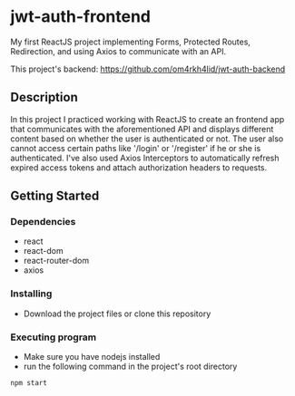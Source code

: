 # jwt-auth-frontend

My first ReactJS project implementing Forms, Protected Routes, Redirection, and using Axios to communicate with an API.

This project's backend: https://github.com/om4rkh4lid/jwt-auth-backend

## Description

In this project I practiced working with ReactJS to create an frontend app that communicates with the aforementioned API and displays different content based on whether the user is authenticated or not.
The user also cannot access certain paths like '/login' or '/register' if he or she is authenticated.
I've also used Axios Interceptors to automatically refresh expired access tokens and attach authorization headers to requests.

## Getting Started

### Dependencies

* react
* react-dom
* react-router-dom
* axios

### Installing

* Download the project files or clone this repository

### Executing program

* Make sure you have nodejs installed
* run the following command in the project's root directory
```
npm start
```

